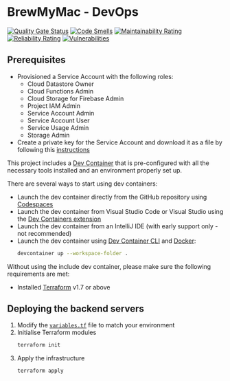 # BrewMyMac - DevOps

[![Quality Gate Status](https://sonarcloud.io/api/project_badges/measure?project=brewmymac.sh-infra&metric=alert_status)](https://sonarcloud.io/summary/new_code?id=brewmymac.sh-infra)
[![Code Smells](https://sonarcloud.io/api/project_badges/measure?project=brewmymac.sh-infra&metric=code_smells)](https://sonarcloud.io/summary/new_code?id=brewmymac.sh-infra)
[![Maintainability Rating](https://sonarcloud.io/api/project_badges/measure?project=brewmymac.sh-infra&metric=sqale_rating)](https://sonarcloud.io/summary/new_code?id=brewmymac.sh-infra)
[![Reliability Rating](https://sonarcloud.io/api/project_badges/measure?project=brewmymac.sh-infra&metric=reliability_rating)](https://sonarcloud.io/summary/new_code?id=brewmymac.sh-infra)
[![Vulnerabilities](https://sonarcloud.io/api/project_badges/measure?project=brewmymac.sh-infra&metric=vulnerabilities)](https://sonarcloud.io/summary/new_code?id=brewmymac.sh-infra)

## Prerequisites

* Provisioned a Service Account with the following roles:
    - Cloud Datastore Owner
    - Cloud Functions Admin
    - Cloud Storage for Firebase Admin
    - Project IAM Admin
    - Service Account Admin
    - Service Account User
    - Service Usage Admin
    - Storage Admin
* Create a private key for the Service Account and download it as a file by following this [instructions](https://cloud.google.com/iam/docs/keys-create-delete)

This project includes a [Dev Container](https://containers.dev/) that is pre-configured with all the necessary tools installed and an environment properly set up.

There are several ways to start using dev containers:
* Launch the dev container directly from the GitHub repository using [Codespaces](https://github.com/features/codespaces)
* Launch the dev container from Visual Studio Code or Visual Studio using the [Dev Containers extension](https://marketplace.visualstudio.com/items?itemName=ms-vscode-remote.remote-containers)
* Launch the dev container from an IntelliJ IDE (with early support only - not recommended)
* Launch the dev container using [Dev Container CLI](https://github.com/devcontainers/cli) and [Docker](https://www.docker.com):
  ```bash
  devcontainer up --workspace-folder .
  ```

Without using the include dev container, please make sure the following requirements are met:

* Installed [Terraform](https://www.terraform.io/) v1.7 or above

## Deploying the backend servers

1. Modify the [`variables.tf`](infra/variables.tf) file to match your environment
1. Initialise Terraform modules
   ```sh
   terraform init
   ```
2. Apply the infrastructure
   ```sh
   terraform apply
   ```
